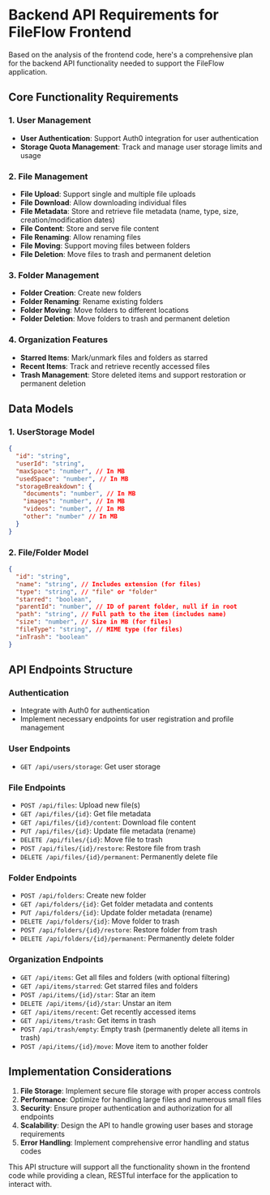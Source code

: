 # Backend API Requirements for FileFlow Frontend

Based on the analysis of the frontend code, here's a comprehensive plan for the backend API functionality needed to support the FileFlow application.

## Core Functionality Requirements

### 1. User Management
- **User Authentication**: Support Auth0 integration for user authentication
- **Storage Quota Management**: Track and manage user storage limits and usage

### 2. File Management
- **File Upload**: Support single and multiple file uploads
- **File Download**: Allow downloading individual files
- **File Metadata**: Store and retrieve file metadata (name, type, size, creation/modification dates)
- **File Content**: Store and serve file content
- **File Renaming**: Allow renaming files
- **File Moving**: Support moving files between folders
- **File Deletion**: Move files to trash and permanent deletion

### 3. Folder Management
- **Folder Creation**: Create new folders
- **Folder Renaming**: Rename existing folders
- **Folder Moving**: Move folders to different locations
- **Folder Deletion**: Move folders to trash and permanent deletion

### 4. Organization Features
- **Starred Items**: Mark/unmark files and folders as starred
- **Recent Items**: Track and retrieve recently accessed files
- **Trash Management**: Store deleted items and support restoration or permanent deletion

## Data Models

### 1. UserStorage Model
```json
{
  "id": "string",
  "userId": "string",
  "maxSpace": "number", // In MB
  "usedSpace": "number", // In MB
  "storageBreakdown": {
    "documents": "number", // In MB
    "images": "number", // In MB
    "videos": "number", // In MB
    "other": "number" // In MB
  }
}
```

### 2. File/Folder Model
```json
{
  "id": "string",
  "name": "string", // Includes extension (for files)
  "type": "string", // "file" or "folder"
  "starred": "boolean",
  "parentId": "number", // ID of parent folder, null if in root
  "path": "string", // Full path to the item (includes name)
  "size": "number", // Size in MB (for files)
  "fileType": "string", // MIME type (for files)
  "inTrash": "boolean"
}
```

## API Endpoints Structure

### Authentication
- Integrate with Auth0 for authentication
- Implement necessary endpoints for user registration and profile management

### User Endpoints
- `GET /api/users/storage`: Get user storage

### File Endpoints
- `POST /api/files`: Upload new file(s)
- `GET /api/files/{id}`: Get file metadata
- `GET /api/files/{id}/content`: Download file content
- `PUT /api/files/{id}`: Update file metadata (rename)
- `DELETE /api/files/{id}`: Move file to trash
- `POST /api/files/{id}/restore`: Restore file from trash
- `DELETE /api/files/{id}/permanent`: Permanently delete file

### Folder Endpoints
- `POST /api/folders`: Create new folder
- `GET /api/folders/{id}`: Get folder metadata and contents
- `PUT /api/folders/{id}`: Update folder metadata (rename)
- `DELETE /api/folders/{id}`: Move folder to trash
- `POST /api/folders/{id}/restore`: Restore folder from trash
- `DELETE /api/folders/{id}/permanent`: Permanently delete folder

### Organization Endpoints
- `GET /api/items`: Get all files and folders (with optional filtering)
- `GET /api/items/starred`: Get starred files and folders
- `POST /api/items/{id}/star`: Star an item
- `DELETE /api/items/{id}/star`: Unstar an item
- `GET /api/items/recent`: Get recently accessed items
- `GET /api/items/trash`: Get items in trash
- `POST /api/trash/empty`: Empty trash (permanently delete all items in trash)
- `POST /api/items/{id}/move`: Move item to another folder

## Implementation Considerations

1. **File Storage**: Implement secure file storage with proper access controls
2. **Performance**: Optimize for handling large files and numerous small files
3. **Security**: Ensure proper authentication and authorization for all endpoints
4. **Scalability**: Design the API to handle growing user bases and storage requirements
5. **Error Handling**: Implement comprehensive error handling and status codes

This API structure will support all the functionality shown in the frontend code while providing a clean, RESTful interface for the application to interact with.
